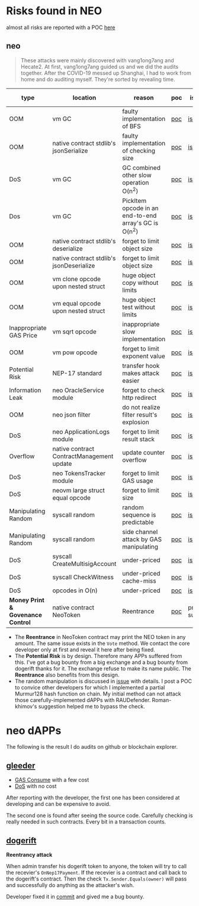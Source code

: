 # Risks found in NEO

almost all risks are reported with a POC [here](https://github.com/lazynode/Tanya/tree/main/PoC)

## neo

> These attacks were mainly discovered with vang1ong7ang and Hecate2. At first, vang1ong7ang guided us and we did the audits together. After the COVID-19 messed up Shanghai, I had to work from home and do auditing myself. They're sorted by revealing time.

type | location | reason | poc | issue | fix |  my contribution
---- | ---- | ------ | --- | ----- | --- | ----------
OOM | vm GC | faulty implementation of BFS | [poc](https://github.com/lazynode/Tanya/pull/1/files) | [issue](https://github.com/neo-project/neo-vm/issues/418) | [fix](https://github.com/neo-project/neo-vm/pull/416/files) | half
OOM | native contract stdlib's jsonSerialize | faulty implementation of checking size | [poc](https://github.com/lazynode/Tanya/pull/2/files) | [issue](https://github.com/neo-project/neo/issues/2527) | [fix](https://github.com/neo-project/neo/pull/2529/files) | few
DoS | vm GC | GC combined other slow operation O(n<sup>2</sup>) | [poc](https://github.com/lazynode/Tanya/pull/5) | [issue](https://github.com/neo-project/neo/issues/2532) | [fix](https://github.com/neo-project/neo-vm/pull/464/files) | main
Dos | vm GC | PickItem opcode in an end-to-end array's GC is O(n<sup>2</sup>) | [poc](https://github.com/lazynode/Tanya/pull/4/files) | [issue](https://github.com/neo-project/neo/issues/2528) | [fix](https://github.com/neo-project/neo-vm/pull/464/files) | few
OOM | native contract stdlib's deserialize | forget to limit object size | [poc](https://github.com/lazynode/Tanya/pull/6) | [issue](https://github.com/neo-project/neo/issues/2530) | [fix](https://github.com/neo-project/neo/pull/2531/files) | few
OOM | native contract stdlib's jsonDeserialize | forget to limit object size | [poc](https://github.com/lazynode/Tanya/pull/7/files) | [issue](https://github.com/neo-project/neo/issues/2533) | [fix](https://github.com/neo-project/neo/pull/2553) | few
OOM | vm clone opcode upon nested struct | huge object copy without limits | [poc](https://github.com/lazynode/Tanya/pull/8/files) | [issue](https://github.com/neo-project/neo-vm/issues/426) | [fix](https://github.com/neo-project/neo-vm/pull/423/files) | few
OOM | vm equal opcode upon nested struct | huge object test without limits | [poc](https://github.com/neo-project/neo-vm/issues/426#issuecomment-878120245) | [issue](https://github.com/neo-project/neo-vm/issues/426) | [fix](https://github.com/neo-project/neo-vm/pull/428/files) | main
Inappropriate GAS Price | vm sqrt opcode | inappropriate slow implementation | [poc](https://github.com/lazynode/Tanya/pull/9) | [issue](https://github.com/neo-project/neo-vm/issues/421) | [fix](https://github.com/neo-project/neo-vm/pull/427/files) | few
OOM | vm pow opcode | forget to limit exponent value | [poc](https://github.com/lazynode/Tanya/pull/10) | [issue](https://github.com/neo-project/neo-vm/issues/425) | [fix](https://github.com/neo-project/neo-vm/pull/422/files) | few
Potential Risk | NEP-17 standard | transfer hook makes attack easier | [poc](https://github.com/lazynode/Tanya/pull/12/files) | [issue](https://github.com/neo-project/neo-node/issues/822) | - | half
Information Leak | neo OracleService module | forget to check http redirect | [poc](https://github.com/lazynode/Tanya/pull/14/files) | [issue](https://github.com/neo-project/neo-modules/issues/693) | [fix](https://github.com/neo-project/neo-modules/pull/692/files) | few
OOM | neo json filter | do not realize filter result's explosion | [poc](https://github.com/lazynode/Tanya/pull/14/files)  | [issue](https://github.com/neo-project/neo/issues/2663) | [fix](https://github.com/neo-project/neo/pull/2665) | some
DoS | neo ApplicationLogs module | forget to limit result stack | [poc](https://github.com/lazynode/Tanya/pull/15/files) | [issue](https://github.com/neo-project/neo/issues/2666) | [fix](https://github.com/neo-project/neo-modules/pull/696) [fix](https://github.com/neo-project/neo/pull/2671/files) | main
Overflow | native contract ContractManagement update | update counter overflow | [poc](https://github.com/lazynode/Tanya/pull/16/files) | [issue](https://github.com/neo-project/neo/issues/2668) | [fix](https://github.com/neo-project/neo/pull/2697/files) | some
DoS | neo TokensTracker module | forget to limit GAS usage | [poc](https://github.com/lazynode/Tanya/pull/17) | [issue](https://github.com/neo-project/neo/issues/2670) | [fix](https://github.com/neo-project/neo-modules/pull/697/files) | main
DoS | neovm large struct equal opcode | forget to limit size | [poc](https://github.com/lazynode/Tanya/pull/19/files) | [issue](https://github.com/neo-project/neo/issues/2700) | [fix](https://github.com/neo-project/neo-vm/pull/454/files) | main
Manipulating Random | syscall random | random sequence is predictable | [poc](https://github.com/lazynode/Tanya/pull/22) | [issue](https://github.com/lazynode/Tanya/issues/24) | - | main
Manipulating Random | syscall random | side channel attack by GAS manipulating | [poc](https://github.com/neo-project/neo/issues/2693#issuecomment-1096021296) | [issue](https://github.com/neo-project/neo/issues/2693) | - | main
DoS | syscall CreateMultisigAccount | under-priced | [poc](https://github.com/neo-project/neo/issues/2710) | [issue](https://github.com/neo-project/neo/issues/2710) | [fix](https://github.com/neo-project/neo/pull/2712/files) | main
DoS | syscall CheckWitness | under-priced cache-miss | [poc](https://github.com/lazynode/Tanya/pull/27/files) | [issue](https://github.com/neo-project/neo/issues/2720) | TODO | main
DoS | opcodes in O(n) | under-priced | [poc](https://github.com/lazynode/Tanya/pull/28) | [issue](https://github.com/neo-project/neo/issues/2723) | TODO | main
**Money Print & Govenance Control** | native contract NeoToken | Reentrance | [poc](https://github.com/lazynode/Tanya/pull/31/files) | private submit | [fix](https://github.com/neo-project/neo/pull/2734) | main

* The **Reentrance** in NeoToken contract may print the NEO token in any amount. The same issue exists in the `Vote` method. We contact the core developer only at first and reveal it here after being fixed.
* The **Potential Risk** is by design. Therefore many APPs suffered from this. I've got a bug bounty from a big exchange and a bug bounty from dogerift thanks for it. The exchange refuse to make its name public. The **Reentrance** also benefits from this design.
* The random manipulation is discussed in [issue](https://github.com/neo-project/neo/issues/2693) with details. I post a POC to convice other developers for which I implemented a partial Murmur128 hash function on chain. My initial method can not attack those carefully-implemented dAPPs with RAUDefender. Roman-khimov's suggestion helped me to bypass the check.

# neo dAPPs

The following is the result I do audits on github or blockchain explorer.

## [gleeder](https://gleeder.app/)

* [GAS Consume](https://github.com/lazynode/Tanya/pull/21) with a few cost
* [DoS](https://github.com/lazynode/Tanya/pull/25) with no cost

After reporting with the developer, the first one has been considered at developing and can be expensive to avoid.

The second one is found after seeing the source code. Carefully checking is really needed in such contracts. Every bit in a transaction counts.

## [dogerift](https://dogerift.com/)

**Reentrancy attack**

When admin transfer his dogerift token to anyone, the token will try to call the recevier's `OnNep17Payment`. If the recevier is a contract and call back to the dogerift's contract. Then the check `Tx.Sender.Equals(owner)` will pass and successfully do anything as the attacker's wish.

Developer fixed it in [commit](https://github.com/DogeRift/DogeRift/commit/348eb09d73cf8c5add8847d3c8cad090add9bb85) and gived me a bug bounty.
